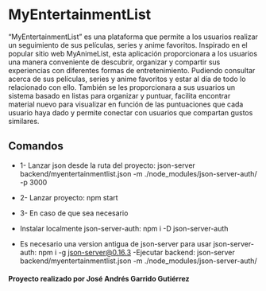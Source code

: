 # MyEntertainmentList

“MyEntertainmentList” es una plataforma que permite a los usuarios realizar un seguimiento de sus películas, series y anime favoritos. Inspirado en el popular sitio web MyAnimeList, esta aplicación proporcionara a los usuarios una manera conveniente de descubrir, organizar y compartir sus experiencias con diferentes formas de entretenimiento. Pudiendo consultar acerca de sus películas, series y anime favoritos y estar al día de todo lo relacionado con ello. También se les proporcionara a sus usuarios un sistema basado en listas para organizar y puntuar, facilita encontrar material nuevo para visualizar en función de las puntuaciones que cada usuario haya dado y permite conectar con usuarios que compartan gustos similares. 

## Comandos

- 1- Lanzar json desde la ruta del proyecto:
json-server backend/myentertainmentlist.json -m ./node_modules/json-server-auth/ -p 3000

- 2- Lanzar proyecto:
npm start

- 3- En caso de que sea necesario
- Instalar localmente json-server-auth:
npm i -D json-server-auth
- Es necesario una version antigua de json-server para usar json-server-auth:
npm i -g json-server@0.16.3
-Ejecutar backend: json-server backend/myentertainmentlist.json -m ./node_modules/json-server-auth/

#### Proyecto realizado por José Andrés Garrido Gutiérrez